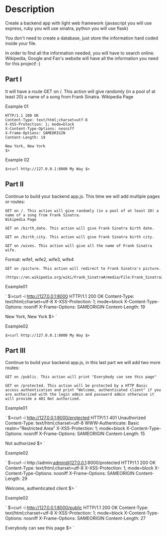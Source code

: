 # Description

Create a backend app with light web framework (javascript you will use express, ruby you will use sinatra, python you will use flask)

You don't need to create a database, just store the information hard coded inside your file.

In order to find all the information needed, you will have to search online. Wikipedia, Google and Fan's website will have all the information you need for this project! :)

## Part I

It will have a route GET on /. This action will give randomly (in a pool of at least 20) a name of a song from Frank Sinatra.
Wikipedia Page

Example 01
```$>curl -i http://127.0.0.1:8000
HTTP/1.1 200 OK
Content-Type: text/html;charset=utf-8
X-XSS-Protection: 1; mode=block
X-Content-Type-Options: nosniff
X-Frame-Options: SAMEORIGIN
Content-Length: 19

New York, New York
$>
```

Example 02

`
$>curl http://127.0.0.1:8000
My Way
$>
`

## Part II

Continue to build your backend app.js.
This time we will add multiple pages or routes:

    GET on /. This action will give randomly (in a pool of at least 20) a name of a song from Frank Sinatra.
    Wikipedia Page

    GET on /birth_date. This action will give Frank Sinatra birth date.

    GET on /birth_city. This action will give Frank Sinatra birth city.

    GET on /wives. This action will give all the name of Frank Sinatra wife.

Format:
wife1, wife2, wife3, wife4

    GET on /picture. This action will redirect to Frank Sinatra's picture.

    (https://en.wikipedia.org/wiki/Frank_Sinatra#/media/File:Frank_Sinatra2,_Pal_Joey.jpg)

Example01

`
$>curl -i http://127.0.0.1:8000
HTTP/1.1 200 OK
Content-Type: text/html;charset=utf-8
X-XSS-Protection: 1; mode=block
X-Content-Type-Options: nosniff
X-Frame-Options: SAMEORIGIN
Content-Length: 19

New York, New York
$>
`

Example02

`
$>curl http://127.0.0.1:8000
My Way
$>
`

## Part III

Continue to build your backend app.js, in this last part we will add two more routes:

    GET on /public. This action will print "Everybody can see this page"

    GET on /protected. This action will be protected by a HTTP Basic access authentication and print "Welcome, authenticated client" if you are authorized with the login admin and password admin otherwise it will provide a 401 Not authorized.

Example01

`
$>curl -i http://127.0.0.1:8000/protected
HTTP/1.1 401 Unauthorized
Content-Type: text/html;charset=utf-8
WWW-Authenticate: Basic realm="Restricted Area"
X-XSS-Protection: 1; mode=block
X-Content-Type-Options: nosniff
X-Frame-Options: SAMEORIGIN
Content-Length: 15

Not authorized
$>
`

Example02

`
$>curl -i http://admin:admin@127.0.0.1:8000/protected
HTTP/1.1 200 OK
Content-Type: text/html;charset=utf-8
X-XSS-Protection: 1; mode=block
X-Content-Type-Options: nosniff
X-Frame-Options: SAMEORIGIN
Content-Length: 29

Welcome, authenticated client
$>
`

Example02

`
$>curl -i http://127.0.0.1:8000/public
HTTP/1.1 200 OK
Content-Type: text/html;charset=utf-8
X-XSS-Protection: 1; mode=block
X-Content-Type-Options: nosniff
X-Frame-Options: SAMEORIGIN
Content-Length: 27

Everybody can see this page
$>
`
